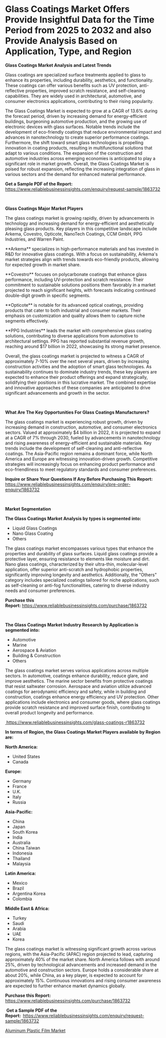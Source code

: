 <p><h1>Glass Coatings Market Offers Provide Insightful Data for the Time Period from 2025 to 2032 and also Provide Analysis Based on Application, Type, and Region</h1></p><p><strong>Glass Coatings Market Analysis and Latest Trends</strong></p>
<p><p>Glass coatings are specialized surface treatments applied to glass to enhance its properties, including durability, aesthetics, and functionality. These coatings can offer various benefits such as UV protection, anti-reflective properties, improved scratch resistance, and self-cleaning capabilities. They are widely used in architectural, automotive, and consumer electronics applications, contributing to their rising popularity.</p><p>The Glass Coatings Market is expected to grow at a CAGR of 13.6% during the forecast period, driven by increasing demand for energy-efficient buildings, burgeoning automotive production, and the growing use of electronic devices with glass surfaces. Notable trends include the development of eco-friendly coatings that reduce environmental impact and advances in nanotechnology to create superior performance coatings. Furthermore, the shift toward smart glass technologies is propelling innovation in coating products, resulting in multifunctional solutions that adapt to various conditions. The expansion of the construction and automotive industries across emerging economies is anticipated to play a significant role in market growth. Overall, the Glass Coatings Market is poised for robust expansion, reflecting the increasing integration of glass in various sectors and the demand for enhanced material performance.</p></p>
<p><strong>Get a Sample PDF of the Report:&nbsp;</strong> <a href="https://www.reliablebusinessinsights.com/enquiry/request-sample/1863732?utm_campaign=3325&utm_medium=2&utm_source=Github&utm_content=ia&utm_term=01042025&utm_id=glass-coatings">https://www.reliablebusinessinsights.com/enquiry/request-sample/1863732</a></p>
<p>&nbsp;</p>
<p><strong>Glass Coatings Major Market Players</strong></p>
<p><p>The glass coatings market is growing rapidly, driven by advancements in technology and increasing demand for energy-efficient and aesthetically pleasing glass products. Key players in this competitive landscape include Arkema, Covestro, Opticote, NanoTech Coatings, CCM GmbH, PPG Industries, and Warren Paint.</p><p>**Arkema** specializes in high-performance materials and has invested in R&D for innovative glass coatings. With a focus on sustainability, Arkema's market strategies align with trends towards eco-friendly products, allowing for expected growth in market share.</p><p>**Covestro** focuses on polycarbonate coatings that enhance glass performance, including UV-protection and scratch resistance. Their commitment to sustainable solutions positions them favorably in a market projected to reach significant heights, with forecasts indicating continued double-digit growth in specific segments.</p><p>**Opticote** is notable for its advanced optical coatings, providing products that cater to both industrial and consumer markets. Their emphasis on customization and quality allows them to capture niche segments effectively.</p><p>**PPG Industries** leads the market with comprehensive glass coating solutions, contributing to diverse applications from automotive to architectural settings. PPG has reported substantial revenue growth, reaching around $17 billion in 2022, showcasing its strong market presence.</p><p>Overall, the glass coatings market is projected to witness a CAGR of approximately 7-10% over the next several years, driven by increasing construction activities and the adoption of smart glass technologies. As sustainability continues to dominate industry trends, these key players are expected to enhance their product offerings and expand strategically, solidifying their positions in this lucrative market. The combined expertise and innovative approaches of these companies are anticipated to drive significant advancements and growth in the sector.</p></p>
<p>&nbsp;</p>
<p><strong>What Are The Key Opportunities For Glass Coatings Manufacturers?</strong></p>
<p><p>The glass coatings market is experiencing robust growth, driven by increasing demand in construction, automotive, and consumer electronics sectors. Valued at approximately $4 billion in 2022, it is projected to expand at a CAGR of 7% through 2030, fueled by advancements in nanotechnology and rising awareness of energy-efficient and sustainable materials. Key trends include the development of self-cleaning and anti-reflective coatings. The Asia-Pacific region remains a dominant force, while North America and Europe are witnessing innovation-driven growth. Competitive strategies will increasingly focus on enhancing product performance and eco-friendliness to meet regulatory standards and consumer preferences.</p></p>
<p><strong>Inquire or Share Your Questions If Any Before Purchasing This Report:</strong> <a href="https://www.reliablebusinessinsights.com/enquiry/pre-order-enquiry/1863732?utm_campaign=3325&utm_medium=2&utm_source=Github&utm_content=ia&utm_term=01042025&utm_id=glass-coatings">https://www.reliablebusinessinsights.com/enquiry/pre-order-enquiry/1863732</a></p>
<p>&nbsp;</p>
<p><strong>Market Segmentation</strong></p>
<p><strong>The Glass Coatings Market Analysis by types is segmented into:</strong></p>
<p><ul><li>Liquid Glass Coatings</li><li>Nano Glass Coating</li><li>Others</li></ul></p>
<p><p>The glass coatings market encompasses various types that enhance the properties and durability of glass surfaces. Liquid glass coatings provide a protective layer, ensuring resistance to elements like moisture and dirt. Nano glass coatings, characterized by their ultra-thin, molecular-level application, offer superior anti-scratch and hydrophobic properties, significantly improving longevity and aesthetics. Additionally, the "Others" category includes specialized coatings tailored for niche applications, such as self-cleaning or anti-fog functionalities, catering to diverse industry needs and consumer preferences.</p></p>
<p><strong>Purchase this Report:&nbsp;</strong><a href="https://www.reliablebusinessinsights.com/purchase/1863732?utm_campaign=3325&utm_medium=2&utm_source=Github&utm_content=ia&utm_term=01042025&utm_id=glass-coatings">https://www.reliablebusinessinsights.com/purchase/1863732</a></p>
<p>&nbsp;</p>
<p><strong>The Glass Coatings Market Industry Research by Application is segmented into:</strong></p>
<p><ul><li>Automotive</li><li>Marine</li><li>Aerospace & Aviation</li><li>Building & Construction</li><li>Others</li></ul></p>
<p><p>The glass coatings market serves various applications across multiple sectors. In automotive, coatings enhance durability, reduce glare, and improve aesthetics. The marine sector benefits from protective coatings that resist saltwater corrosion. Aerospace and aviation utilize advanced coatings for aerodynamic efficiency and safety, while in building and construction, coatings enhance energy efficiency and UV protection. Other applications include electronics and consumer goods, where glass coatings provide scratch resistance and improved surface finish, contributing to overall product longevity and performance.</p></p>
<p><a href="https://www.reliablebusinessinsights.com/glass-coatings-r1863732?utm_campaign=3325&utm_medium=2&utm_source=Github&utm_content=ia&utm_term=01042025&utm_id=glass-coatings">&nbsp;https://www.reliablebusinessinsights.com/glass-coatings-r1863732</a></p>
<p><strong>In terms of Region, the Glass Coatings Market Players available by Region are:</strong></p>
<p>
    <p> <strong> North America: </strong>
        <ul>
            <li>United States</li>
            <li>Canada</li>
        </ul>
        </p> 
    <p> <strong> Europe: </strong>
        <ul>
            <li>Germany</li>
            <li>France</li>
            <li>U.K.</li>
            <li>Italy</li>
            <li>Russia</li>
        </ul>
        </p> 
    <p> <strong> Asia-Pacific: </strong>
        <ul>
            <li>China</li>
            <li>Japan</li>
            <li>South Korea</li>
            <li>India</li>
            <li>Australia</li>
            <li>China Taiwan</li>
            <li>Indonesia</li>
            <li>Thailand</li>
            <li>Malaysia</li>
        </ul>
        </p> 
    <p> <strong> Latin America: </strong>
        <ul>
            <li>Mexico</li>
            <li>Brazil</li>
            <li>Argentina Korea</li>
            <li>Colombia</li>
        </ul>
        </p> 
    <p> <strong> Middle East & Africa: </strong>
        <ul>
            <li>Turkey</li>
            <li>Saudi</li>
            <li>Arabia</li>
            <li>UAE</li>
            <li>Korea</li>
        </ul>
    </p>
    </p>
<p><p>The glass coatings market is witnessing significant growth across various regions, with the Asia-Pacific (APAC) region projected to lead, capturing approximately 40% of the market share. North America follows with around 25%, driven by technological advancements and increased demand in the automotive and construction sectors. Europe holds a considerable share at about 20%, while China, as a key player, is expected to account for approximately 15%. Continuous innovations and rising consumer awareness are expected to further enhance market dynamics globally.</p></p>
<p><strong>Purchase this Report: </strong><a href="https://www.reliablebusinessinsights.com/purchase/1863732?utm_campaign=3325&utm_medium=2&utm_source=Github&utm_content=ia&utm_term=01042025&utm_id=glass-coatings">https://www.reliablebusinessinsights.com/purchase/1863732</a></p>
<p>&nbsp;<strong>Get a Sample PDF of the Report:&nbsp;&nbsp;</strong><a href="https://www.reliablebusinessinsights.com/enquiry/request-sample/1863732?utm_campaign=3325&utm_medium=2&utm_source=Github&utm_content=ia&utm_term=01042025&utm_id=glass-coatings">https://www.reliablebusinessinsights.com/enquiry/request-sample/1863732</a></p>
<p><strong></strong></p>
<p><p><a href="https://github.com/sharphadan/Market-Research-Report-List-1/blob/main/aluminum-plastic-film-market.md?utm_campaign=3325&utm_medium=2&utm_source=Github&utm_content=ia&utm_term=01042025&utm_id=glass-coatings">Aluminum Plastic Film Market</a></p></p>